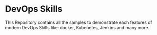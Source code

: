 # DevOps Skills
This Repository contains all the samples to demonstrate each features of modern DevOps Skills like: docker, Kubenetes, Jenkins and many more. 
